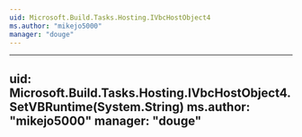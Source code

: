 ```yaml
---
uid: Microsoft.Build.Tasks.Hosting.IVbcHostObject4
ms.author: "mikejo5000"
manager: "douge"
---
```


---
uid: Microsoft.Build.Tasks.Hosting.IVbcHostObject4.SetVBRuntime(System.String)
ms.author: "mikejo5000"
manager: "douge"
---

